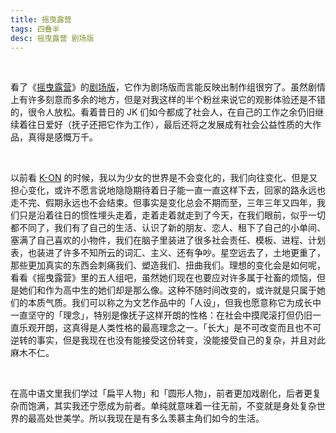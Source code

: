 ```yaml
---
title: 摇曳露营
tags: 四叠半
desc: 摇曳露营 剧场版
---
```


<br/>

看了《[摇曳露营](https://movie.douban.com/subject/27077082/)》的[剧场版](https://movie.douban.com/subject/35319389/)，它作为剧场版而言能反映出制作组很穷了。虽然剧情上有许多刻意而多余的地方，但是对我这样的半个粉丝来说它的观影体验还是不错的，很令人放松。看着昔日的 JK 们如今都成了社会人，在自己的工作之余仍旧继续着往日爱好（抚子还把它作为工作），最后还将之发展成有社会公益性质的大作品，真得是感慨万千。

<br/>

以前看 [K-ON](https://movie.douban.com/subject/3681349/) 的时候，我以为少女的世界是不会变化的，我们向往变化、但是又担心变化，或许不愿言说地隐隐期待着日子能一直一直这样下去，回家的路永远也走不完、假期永远也不会结束。但事实是变化总会不期而至，三年三年又四年，我们只是沿着往日的惯性埋头走着，走着走着就走到了今天，在我们眼前，似乎一切都不同了，我们有了自己的生活、认识了新的朋友、恋人、租下了自己的小单间、塞满了自己喜欢的小物件，我们在脑子里装进了很多社会责任、模板、进程、计划表，也装进了许多不知所云的词汇、主义、还有争吵。星空远去了，土地更重了，那些更加真实的东西会刺痛我们、塑造我们、扭曲我们。理想的变化会是如何呢，看看《摇曳露营》里的五人组吧，虽然她们现在也要应对许多属于社畜的烦恼，但是她们和作为高中生的她们却是那么像。这种不随时间改变的，或许就是只属于她们的本质气质。我们可以称之为文艺作品中的「人设」，但我也愿意称它为成长中一直坚守的「理念」，特别是像抚子这样开朗的性格：在社会中摸爬滚打但仍旧一直乐观开朗，这真得是人类性格的最高理念之一。「长大」是不可改变而且也不可逆转的事实，但是我现在也没有能接受这份转变，没能接受自己的复杂，并且对此麻木不仁。

<br/>

在高中语文里我们学过「扁平人物」和「圆形人物」，前者更加戏剧化，后者更复杂而饱满，其实我还宁愿成为前者。单纯就意味着一往无前，不变就是身处复杂世界的最高处世美学。所以我现在是有多么羡慕主角们如今的生活。